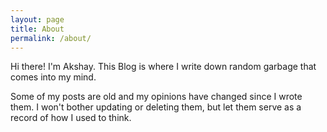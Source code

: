 ```yaml
---
layout: page
title: About
permalink: /about/
---
```


Hi there! I'm Akshay. This Blog is where I write down random garbage that comes into my mind.

Some of my posts are old and my opinions have changed since I wrote them. I won't bother updating or deleting them, but let them serve as a record of how I used to think.
